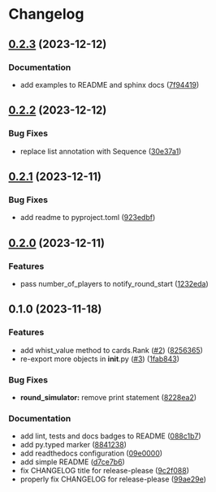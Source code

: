 # Changelog

## [0.2.3](https://github.com/Danie-1/whist_backend/compare/v0.2.2...v0.2.3) (2023-12-12)


### Documentation

* add examples to README and sphinx docs ([7f94419](https://github.com/Danie-1/whist_backend/commit/7f94419a100c0804e508178a09bee26acc6a01ea))

## [0.2.2](https://github.com/Danie-1/whist_backend/compare/v0.2.1...v0.2.2) (2023-12-12)


### Bug Fixes

* replace list annotation with Sequence ([30e37a1](https://github.com/Danie-1/whist_backend/commit/30e37a103134f2c17eddb1db31f3f269eb21dcfd))

## [0.2.1](https://github.com/Danie-1/whist_backend/compare/v0.2.0...v0.2.1) (2023-12-11)


### Bug Fixes

* add readme to pyproject.toml ([923edbf](https://github.com/Danie-1/whist_backend/commit/923edbfb94ab6f497386c8da5bedaafde256ad5f))

## [0.2.0](https://github.com/Danie-1/whist_backend/compare/v0.1.0...v0.2.0) (2023-12-11)


### Features

* pass number_of_players to notify_round_start ([1232eda](https://github.com/Danie-1/whist_backend/commit/1232edab3850c976dba48f8e2ef154c065bc4d8c))

## 0.1.0 (2023-11-18)


### Features

* add whist_value method to cards.Rank ([#2](https://github.com/Danie-1/whist_backend/issues/2)) ([8256365](https://github.com/Danie-1/whist_backend/commit/82563656b599acec19e94b2d4f130be983b455cb))
* re-export more objects in __init__.py ([#3](https://github.com/Danie-1/whist_backend/issues/3)) ([1fab843](https://github.com/Danie-1/whist_backend/commit/1fab8438745b4426005cfe21d2ec9ca6013bab45))


### Bug Fixes

* **round_simulator:** remove print statement ([8228ea2](https://github.com/Danie-1/whist_backend/commit/8228ea22f7210c01e8db84f10c221bfe1494c984))


### Documentation

* add lint, tests and docs badges to README ([088c1b7](https://github.com/Danie-1/whist_backend/commit/088c1b7d1cca534d9f1a8e51de0955608b03c90f))
* add py.typed marker ([8841238](https://github.com/Danie-1/whist_backend/commit/884123876e363c24e52a790bf15c34936e87516d))
* add readthedocs configuration ([09e0000](https://github.com/Danie-1/whist_backend/commit/09e0000db6ae0bcd68e0a8913b7be8db394614c5))
* add simple README ([d7ce7b6](https://github.com/Danie-1/whist_backend/commit/d7ce7b600108a366567b069b9ab10f13c09b7d0d))
* fix CHANGELOG title for release-please ([9c2f088](https://github.com/Danie-1/whist_backend/commit/9c2f088728b44a9cb6faf2f730dfce5358a602cd))
* properly fix CHANGELOG for release-please ([99ae29e](https://github.com/Danie-1/whist_backend/commit/99ae29e88e5dbab1e3d12314fd06814259c4bf85))
